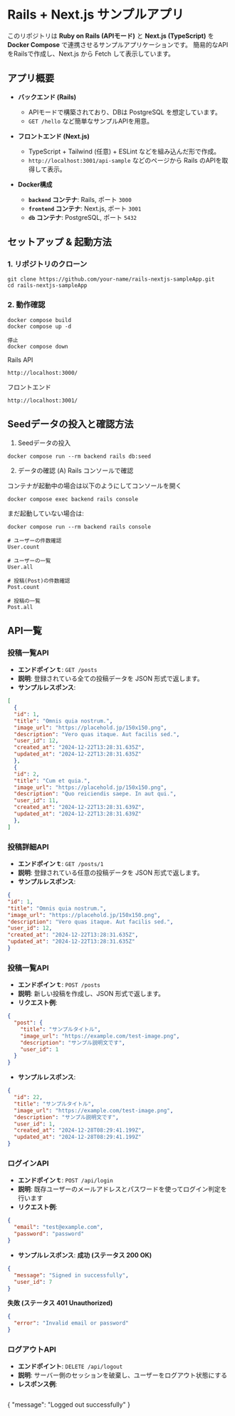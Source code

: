# Rails + Next.js サンプルアプリ

このリポジトリは **Ruby on Rails (APIモード)** と **Next.js (TypeScript)** を **Docker Compose** で連携させるサンプルアプリケーションです。
簡易的なAPIをRailsで作成し、Next.js から Fetch して表示しています。

## アプリ概要

- **バックエンド (Rails)**
  - APIモードで構築されており、DBは PostgreSQL を想定しています。
  - `GET /hello` など簡単なサンプルAPIを用意。

- **フロントエンド (Next.js)**
  - TypeScript + Tailwind (任意) + ESLint などを組み込んだ形で作成。
  - `http://localhost:3001/api-sample` などのページから Rails のAPIを取得して表示。

- **Docker構成**
  - **`backend` コンテナ**: Rails, ポート `3000`
  - **`frontend` コンテナ**: Next.js, ポート `3001`
  - **`db` コンテナ**: PostgreSQL, ポート `5432`

## セットアップ & 起動方法

### 1. リポジトリのクローン
```
git clone https://github.com/your-name/rails-nextjs-sampleApp.git
cd rails-nextjs-sampleApp
```

### 2. 動作確認
```
docker compose build
docker compose up -d

停止
docker compose down
```

Rails API

`http://localhost:3000/`

フロントエンド

`http://localhost:3001/`

## Seedデータの投入と確認方法
1. Seedデータの投入
```
docker compose run --rm backend rails db:seed
```

2. データの確認
(A) Rails コンソールで確認

コンテナが起動中の場合は以下のようにしてコンソールを開く
```
docker compose exec backend rails console
```
まだ起動していない場合は:
```
docker compose run --rm backend rails console
```

```
# ユーザーの件数確認
User.count

# ユーザーの一覧
User.all

# 投稿(Post)の件数確認
Post.count

# 投稿の一覧
Post.all
```

## API一覧

### 投稿一覧API

- **エンドポインｔ**: `GET /posts`
- **説明**: 登録されている全ての投稿データを JSON 形式で返します。
- **サンプルレスポンス**:
```json
[
  {
  "id": 1,
  "title": "Omnis quia nostrum.",
  "image_url": "https://placehold.jp/150x150.png",
  "description": "Vero quas itaque. Aut facilis sed.",
  "user_id": 12,
  "created_at": "2024-12-22T13:28:31.635Z",
  "updated_at": "2024-12-22T13:28:31.635Z"
  },
  {
  "id": 2,
  "title": "Cum et quia.",
  "image_url": "https://placehold.jp/150x150.png",
  "description": "Quo reiciendis saepe. In aut qui.",
  "user_id": 11,
  "created_at": "2024-12-22T13:28:31.639Z",
  "updated_at": "2024-12-22T13:28:31.639Z"
  },
]
```

### 投稿詳細API

- **エンドポインｔ**: `GET /posts/1`
- **説明**: 登録されている任意の投稿データを JSON 形式で返します。
- **サンプルレスポンス**:
```json
{
"id": 1,
"title": "Omnis quia nostrum.",
"image_url": "https://placehold.jp/150x150.png",
"description": "Vero quas itaque. Aut facilis sed.",
"user_id": 12,
"created_at": "2024-12-22T13:28:31.635Z",
"updated_at": "2024-12-22T13:28:31.635Z"
}
```

### 投稿一覧API
- **エンドポインｔ**: `POST /posts`
- **説明**: 新しい投稿を作成し、JSON 形式で返します。
- **リクエスト例**:
```json
{
  "post": {
    "title": "サンプルタイトル",
    "image_url": "https://example.com/test-image.png",
    "description": "サンプル説明文です",
    "user_id": 1
  }
}
```

- **サンプルレスポンス**:
```json
{
  "id": 22,
  "title": "サンプルタイトル",
  "image_url": "https://example.com/test-image.png",
  "description": "サンプル説明文です",
  "user_id": 1,
  "created_at": "2024-12-28T08:29:41.199Z",
  "updated_at": "2024-12-28T08:29:41.199Z"
}
```

### ログインAPI
- **エンドポインｔ**: `POST /api/login`
- **説明**: 既存ユーザーのメールアドレスとパスワードを使ってログイン判定を行います
- **リクエスト例**:
```json
{
  "email": "test@example.com",
  "password": "password"
}
```

- **サンプルレスポンス**:
**成功 (ステータス 200 OK)**
```json
{
  "message": "Signed in successfully",
  "user_id": 7
}
```

**失敗 (ステータス 401 Unauthorized)**
```json
{
  "error": "Invalid email or password"
}
```

### ログアウトAPI
- **エンドポイント**: `DELETE /api/logout`
- **説明**: サーバー側のセッションを破棄し、ユーザーをログアウト状態にする
- **レスポンス例**:
  ```json
{
  "message": "Logged out successfully"
}
```
